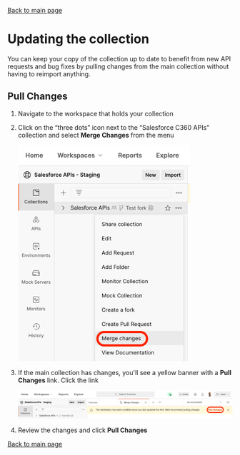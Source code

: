 [Back to main page](README.md)

# Updating the collection

You can keep your copy of the collection up to date to benefit from new API requests and bug fixes by pulling changes from the main collection without having to reimport anything.

## Pull Changes

1. Navigate to the workspace that holds your collection
2. Click on the “three dots” icon next to the “Salesforce C360 APIs” collection and select **Merge Changes** from the menu

    ![Merge changes screenshot](images/merge-changes.png)

3. If the main collection has changes, you'll see a yellow banner with a **Pull Changes** link. Click the link

    ![Pull changes screenshot](images/pull-changes.png)

4. Review the changes and click **Pull Changes**

[Back to main page](README.md)